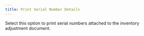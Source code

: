 ```yaml
---
title: Print Serial Number Details
---
```



Select this option to print serial numbers attached to the inventory  adjustment document.
